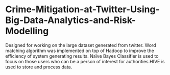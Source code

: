 # Crime-Mitigation-at-Twitter-Using-Big-Data-Analytics-and-Risk-Modelling
Designed for working on the large dataset generated from twitter. Word matching algorithm was implemented on top of Hadoop to improve the efficiency of system generating results. Naïve Bayes Classifier is used to focus on those users who can be a person of interest for authorities.HIVE is used to store and process data.
